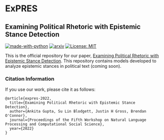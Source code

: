 # ExPRES

## Examining Political Rhetoric with Epistemic Stance Detection

[![made-with-python](https://img.shields.io/badge/Made%20with-Python-red.svg)](#python)
[![arxiv](https://img.shields.io/badge/arXiv-2205.09726-b31b1b.svg)]()
[![License: MIT](https://img.shields.io/badge/license-MIT-blue)](https://opensource.org/licenses/MIT)

This is the official repository for our paper, <a href="https://github.com/slanglab/ExPRES/blob/main/Factuality_NLP_CSS_final.pdf">Examining Political Rhetoric with Epistemic Stance Detection</a>.
This repository contains models developed to analyze epistemic stances in political text (coming soon).


### Citation Information
If you use our work, please cite it as follows:
```
@article{expres-2022,
  title={Examining Political Rhetoric with Epistemic Stance Detection},
  author={Ankita Gupta, Su Lin Blodgett, Justin H Gross, Brendan O'Connor},
  journal={Proceedings of the Fifth Workshop on Natural Language Processing and Computational Social Science},
  year={2022}
}
```


